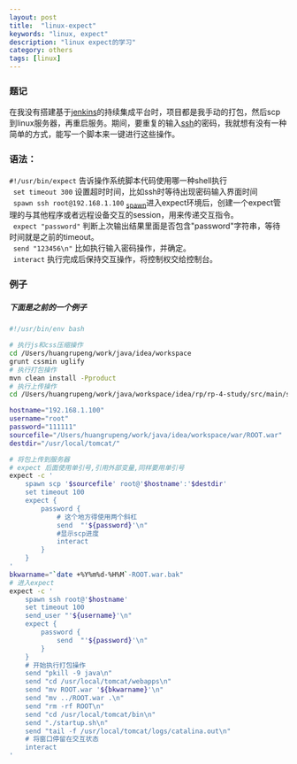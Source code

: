 ```yaml
---
layout: post
title:  "linux-expect"
keywords: "linux, expect"
description: "linux expect的学习"
category: others
tags: [linux]
---
```


### 题记
在我没有搭建基于[jenkins]()的持续集成平台时，项目都是我手动的打包，然后scp到linux服务器，再重启服务。期间，要重复的输入[ssh]()的密码，我就想有没有一种简单的方式，能写一个脚本来一键进行这些操作。
### 语法：
` #!/usr/bin/expect ` 告诉操作系统脚本代码使用哪一种shell执行    
` set timeout 300` 设置超时时间，比如ssh时等待出现密码输入界面时间  
` spawn ssh root@192.168.1.100` <sub><a href="http://wiki.tcl.tk/10045">spawn</a></sub>进入expect环境后，创建一个expect管理的与其他程序或者远程设备交互的session，用来传递交互指令。  
` expect "password"` 判断上次输出结果里面是否包含"password"字符串，等待时间就是之前的timeout。  
` send "123456\n"` 比如执行输入密码操作，并确定。  
` interact` 执行完成后保持交互操作，将控制权交给控制台。

### 例子
##### 下面是之前的一个例子
``` bash
#!/usr/bin/env bash

# 执行js和css压缩操作
cd /Users/huangrupeng/work/java/idea/workspace
grunt cssmin uglify
# 执行打包操作
mvn clean install -Pproduct
# 执行上传操作
cd /Users/huangrupeng/work/java/workspace/idea/rp/rp-4-study/src/main/shell

hostname="192.168.1.100"
username="root"
password="111111"
sourcefile="/Users/huangrupeng/work/java/idea/workspace/war/ROOT.war"
destdir="/usr/local/tomcat/"

# 将包上传到服务器
# expect 后面使用单引号,引用外部变量,同样要用单引号
expect -c '
    spawn scp '$sourcefile' root@'$hostname':'$destdir'
    set timeout 100
    expect {
        password {
            # 这个地方得使用两个斜杠
            send  "'${password}'\n"
            #显示scp进度
            interact
        }
    }
'
bkwarname="`date +%Y%m%d-%H%M`-ROOT.war.bak"
# 进入expect
expect -c '
    spawn ssh root@'$hostname'
    set timeout 100
    send_user "'${username}'\n"
    expect {
        password {
            send  "'${password}'\n"
        }
    }
    # 开始执行打包操作
    send "pkill -9 java\n"
    send "cd /usr/local/tomcat/webapps\n"
    send "mv ROOT.war '${bkwarname}'\n"
    send "mv ../ROOT.war .\n"
    send "rm -rf ROOT\n"
    send "cd /usr/local/tomcat/bin\n"
    send "./startup.sh\n"
    send "tail -f /usr/local/tomcat/logs/catalina.out\n"
    # 将窗口停留在交互状态
    interact
'



```